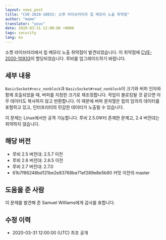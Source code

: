 ```yaml
---
layout: news_post
title: "CVE-2020-10933: 소켓 라이브러리의 힙 메모리 노출 취약점"
author: "mame"
translator: "yous"
date: 2020-03-31 12:00:00 +0000
tags: security
lang: ko
---
```


소켓 라이브러리에서 힙 메모리 노출 취약점이 발견되었습니다.
이 취약점에 [CVE-2020-10933](http://cve.mitre.org/cgi-bin/cvename.cgi?name=CVE-2020-10933)이 할당되었습니다.
루비를 업그레이드하기 바랍니다.

## 세부 내용

`BasicSocket#recv_nonblock`과 `BasicSocket#read_nonblock`이 크기와 버퍼 인자와
함께 호출되었을 때, 버퍼를 지정한 크기로 재조정합니다. 작업이 블로킹될 것 같으면
아무 데이터도 복사하지 않고 반환합니다. 이 때문에 버퍼 문자열은 힙의 임의의
데이터를 포함하고 있고, 인터프리터의 민감한 데이터가 노출될 수 있습니다.

이 문제는 Linux에서만 공격 가능합니다. 루비 2.5.0부터 존재한 문제고, 2.4
버전대는 취약하지 않습니다.

## 해당 버전

* 루비 2.5 버전대: 2.5.7 이전
* 루비 2.6 버전대: 2.6.5 이전
* 루비 2.7 버전대: 2.7.0
* 61b7f86248bd121be2e83768be71ef289e8e5b90 커밋 이전의 master

## 도움을 준 사람

이 문제를 발견해 준 Samuel Williams에게 감사를 표합니다.

## 수정 이력

* 2020-03-31 12:00:00 (UTC) 최초 공개
